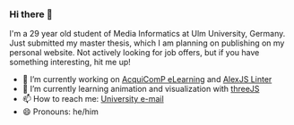 ### Hi there 👋

I'm a 29 year old student of Media Informatics at Ulm University, Germany. Just submitted my master thesis, which I am planning on publishing on my personal website. Not actively looking for job offers, but if you have something interesting, hit me up!

- 🔭 I’m currently working on [AcquiComP eLearning](https://acquicomp.de) and [AlexJS Linter](https://github.com/tlahmann/vscode-alex)
- 🌱 I’m currently learning animation and visualization with [threeJS](https://threejs.org/)
- 📫 How to reach me: [University e-mail](mailto:tobias.lahmann@uni-ulm.de)
- 😄 Pronouns: he/him

